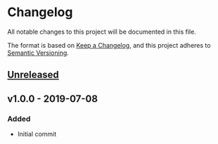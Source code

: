 # Changelog

All notable changes to this project will be documented in this file.

The format is based on [Keep a Changelog](https://keepachangelog.com), and this project adheres to [Semantic Versioning](https://semver.org).

## [Unreleased]

## v1.0.0 - 2019-07-08

### Added
- Initial commit

[Unreleased]: https://github.com/pxgamer/laravel-preset-api/tree/master
